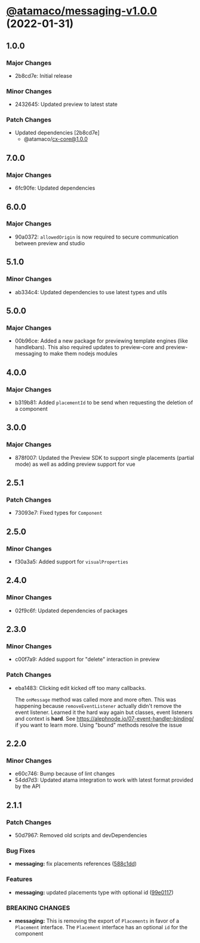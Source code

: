 # [@atamaco/messaging-v1.0.0](https://github.com/atamaco/atama-integrations/compare/@atamaco/messaging-v0.1.1...@atamaco/messaging-v1.0.0) (2022-01-31)

## 1.0.0

### Major Changes

- 2b8cd7e: Initial release

### Minor Changes

- 2432645: Updated preview to latest state

### Patch Changes

- Updated dependencies [2b8cd7e]
  - @atamaco/cx-core@1.0.0

## 7.0.0

### Major Changes

- 6fc90fe: Updated dependencies

## 6.0.0

### Major Changes

- 90a0372: `allowedOrigin` is now required to secure communication between preview and studio

## 5.1.0

### Minor Changes

- ab334c4: Updated dependencies to use latest types and utils

## 5.0.0

### Major Changes

- 00b96ce: Added a new package for previewing template engines (like handlebars). This also required updates to preview-core and preview-messaging to make them nodejs modules

## 4.0.0

### Major Changes

- b319b81: Added `placementId` to be send when requesting the deletion of a component

## 3.0.0

### Major Changes

- 878f007: Updated the Preview SDK to support single placements (partial mode) as well as adding preview support for vue

## 2.5.1

### Patch Changes

- 73093e7: Fixed types for `Component`

## 2.5.0

### Minor Changes

- f30a3a5: Added support for `visualProperties`

## 2.4.0

### Minor Changes

- 02f9c6f: Updated dependencies of packages

## 2.3.0

### Minor Changes

- c00f7a9: Added support for "delete" interaction in preview

### Patch Changes

- eba1483: Clicking edit kicked off too many callbacks.

  The `onMessage` method was called more and more often. This was happening because `removeEventListener` actually didn't remove the event listener. Learned it the hard way again but classes, event listeners and context is **hard**. See https://alephnode.io/07-event-handler-binding/ if you want to learn more.
  Using "bound" methods resolve the issue

## 2.2.0

### Minor Changes

- e60c746: Bump because of lint changes
- 54dd7d3: Updated atama integration to work with latest format provided by the API

## 2.1.1

### Patch Changes

- 50d7967: Removed old scripts and devDependencies

### Bug Fixes

- **messaging:** fix placements references ([588c1dd](https://github.com/atamaco/atama-integrations/commit/588c1dd5a38338cab8fa261dd5242512abb170bd))

### Features

- **messaging:** updated placements type with optional id ([99e0117](https://github.com/atamaco/atama-integrations/commit/99e0117f4269b131f27ed53f466b175503259cf7))

### BREAKING CHANGES

- **messaging:** This is removing the export of `Placements` in
  favor of a `Placement` interface.
  The `Placement` interface has an optional `id` for the component
